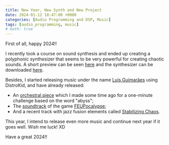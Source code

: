 ```yaml
---
title: New Year, New Synth and New Project
date: 2024-01-12 18:47:00 +0000
categories: [Audio Programming and DSP, Music]
tags: [audio_programming, music]
# math: true
---
```


First of all, happy 2024!!

I recently took a course on sound synthesis and ended up creating a polyphonic synthesizer that seems to be very powerful for creating chaotic sounds. A short preview can be seen [here](https://drive.google.com/file/d/1ge7jHtc0f_ybhRUQGt0_aEHWEm0b0tOt/view?usp=drive_link) and the synthesizer can be downloaded [here](https://drive.google.com/drive/folders/1aU6K_NWeKSV-G8LQ1WeXhBp40YWjolSU?usp=drive_link).

Besides, I started releasing music under the name [Luís Guimarães](https://open.spotify.com/artist/2YebG2VtqUxGiMf6MgV70N?si=ovsla1DkSY2c-xBzLmUDog) using DistroKid, and have already released:
- An [orchestral piece](https://open.spotify.com/track/06N3nQejsr52WLTf79HU82?si=a4faf286f51449f6) which I made some time ago for a one-minute challenge based on the word "abyss";
- The [soundtrack](https://open.spotify.com/album/58YJ4kb71rwQrRg67x0aSw?si=msbNiCHTSguf2_Ht9GKo7g) of the game [FEUPocalypse](./GameDev/2023-09-19-Game_Development.md);
- And a recent track with jazz fusion elements called [Stabilizing Chaos](https://open.spotify.com/track/6jHbvpd0IX8mkSjYmpCGmH?si=b9ceb7d85b274501). 

This year, I intend to release even more music and continue next year if it goes well. Wish me luck! XD

Have a great 2024!!